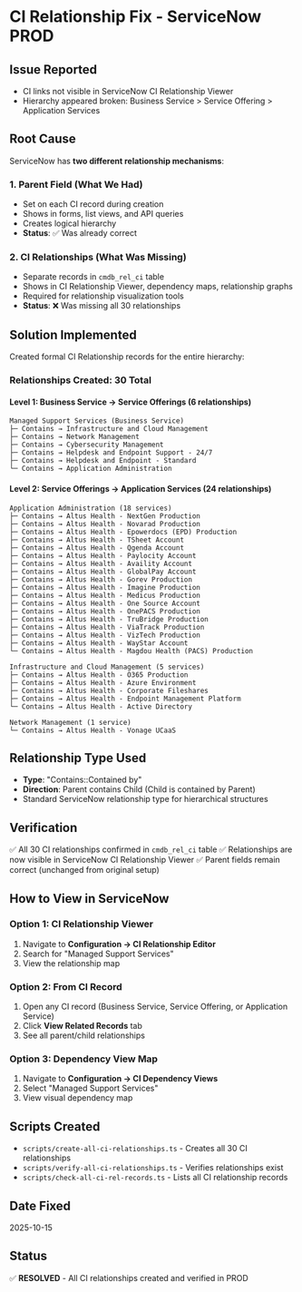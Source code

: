 # CI Relationship Fix - ServiceNow PROD

## Issue Reported
- CI links not visible in ServiceNow CI Relationship Viewer
- Hierarchy appeared broken: Business Service > Service Offering > Application Services

## Root Cause
ServiceNow has **two different relationship mechanisms**:

### 1. Parent Field (What We Had)
- Set on each CI record during creation
- Shows in forms, list views, and API queries
- Creates logical hierarchy
- **Status**: ✅ Was already correct

### 2. CI Relationships (What Was Missing)
- Separate records in `cmdb_rel_ci` table
- Shows in CI Relationship Viewer, dependency maps, relationship graphs
- Required for relationship visualization tools
- **Status**: ❌ Was missing all 30 relationships

## Solution Implemented

Created formal CI Relationship records for the entire hierarchy:

### Relationships Created: 30 Total

#### Level 1: Business Service → Service Offerings (6 relationships)
```
Managed Support Services (Business Service)
├─ Contains → Infrastructure and Cloud Management
├─ Contains → Network Management
├─ Contains → Cybersecurity Management
├─ Contains → Helpdesk and Endpoint Support - 24/7
├─ Contains → Helpdesk and Endpoint - Standard
└─ Contains → Application Administration
```

#### Level 2: Service Offerings → Application Services (24 relationships)
```
Application Administration (18 services)
├─ Contains → Altus Health - NextGen Production
├─ Contains → Altus Health - Novarad Production
├─ Contains → Altus Health - Epowerdocs (EPD) Production
├─ Contains → Altus Health - TSheet Account
├─ Contains → Altus Health - Qgenda Account
├─ Contains → Altus Health - Paylocity Account
├─ Contains → Altus Health - Availity Account
├─ Contains → Altus Health - GlobalPay Account
├─ Contains → Altus Health - Gorev Production
├─ Contains → Altus Health - Imagine Production
├─ Contains → Altus Health - Medicus Production
├─ Contains → Altus Health - One Source Account
├─ Contains → Altus Health - OnePACS Production
├─ Contains → Altus Health - TruBridge Production
├─ Contains → Altus Health - ViaTrack Production
├─ Contains → Altus Health - VizTech Production
├─ Contains → Altus Health - WayStar Account
└─ Contains → Altus Health - Magdou Health (PACS) Production

Infrastructure and Cloud Management (5 services)
├─ Contains → Altus Health - O365 Production
├─ Contains → Altus Health - Azure Environment
├─ Contains → Altus Health - Corporate Fileshares
├─ Contains → Altus Health - Endpoint Management Platform
└─ Contains → Altus Health - Active Directory

Network Management (1 service)
└─ Contains → Altus Health - Vonage UCaaS
```

## Relationship Type Used
- **Type**: "Contains::Contained by"
- **Direction**: Parent contains Child (Child is contained by Parent)
- Standard ServiceNow relationship type for hierarchical structures

## Verification
✅ All 30 CI relationships confirmed in `cmdb_rel_ci` table
✅ Relationships are now visible in ServiceNow CI Relationship Viewer
✅ Parent fields remain correct (unchanged from original setup)

## How to View in ServiceNow

### Option 1: CI Relationship Viewer
1. Navigate to **Configuration → CI Relationship Editor**
2. Search for "Managed Support Services"
3. View the relationship map

### Option 2: From CI Record
1. Open any CI record (Business Service, Service Offering, or Application Service)
2. Click **View Related Records** tab
3. See all parent/child relationships

### Option 3: Dependency View Map
1. Navigate to **Configuration → CI Dependency Views**
2. Select "Managed Support Services"
3. View visual dependency map

## Scripts Created
- `scripts/create-all-ci-relationships.ts` - Creates all 30 CI relationships
- `scripts/verify-all-ci-relationships.ts` - Verifies relationships exist
- `scripts/check-all-ci-rel-records.ts` - Lists all CI relationship records

## Date Fixed
2025-10-15

## Status
✅ **RESOLVED** - All CI relationships created and verified in PROD
